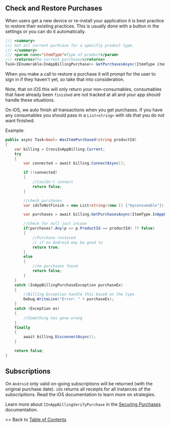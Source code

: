 ## Check and Restore Purchases
When users get a new device or re-install your application it is best practice to restore their existing practices. This is usually done with a button in the settings or you can do it automatically.

```csharp
/// <summary>
/// Get all current purhcase for a specifiy product type.
/// </summary>
/// <param name="itemType">Type of product</param>
/// <returns>The current purchases</returns>
Task<IEnumerable<InAppBillingPurchase>> GetPurchasesAsync(ItemType itemType);
```

When you make a call to restore a purchase it will prompt for the user to sign in if they haven't yet, so take that into consideration.

Note, that on iOS this will only return your non-consumables, consumables that have already been `finished` are not tracked at all and your app should handle these situations.

On iOS, we auto finish all transactions when you get purchases. If you have any consumables you should pass in a `List<string>` with ids that you do not want finished.


Example:
```csharp
public async Task<bool> WasItemPurchased(string productId)
{
    var billing = CrossInAppBilling.Current;
    try
    { 
        var connected = await billing.ConnectAsync();

        if (!connected)
        {
            //Couldn't connect
            return false;
        }

        //check purchases
        var idsToNotFinish = new List<string>(new [] {"myconsumable"});

        var purchases = await billing.GetPurchasesAsync(ItemType.InAppPurchase, idsToNotFinish);

        //check for null just incase
        if(purchases?.Any(p => p.ProductId == productId) ?? false)
        {
            //Purchase restored
            // if on Android may be good to 
            return true;
        }
        else
        {
            //no purchases found
            return false;
        }
    }    
    catch (InAppBillingPurchaseException purchaseEx)
    {
        //Billing Exception handle this based on the type
        Debug.WriteLine("Error: " + purchaseEx);
    }
    catch (Exception ex)
    {
        //Something has gone wrong
    }
    finally
    {    
        await billing.DisconnectAsync();
    }

    return false;
}
```

## Subscriptions

On `Android` only valid on-going subscriptions will be returned (with the original purchase date). `iOS` returns all receipts for all instances of the subscripitions. Read the iOS documentation to learn more on strategies.

Learn more about `IInAppBillingVerifyPurchase` in the [Securing Purchases](SecuringPurchases.md) documentation.


<= Back to [Table of Contents](README.md)
